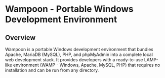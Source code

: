 # Wampoon - Portable Windows Development Environment

## Overview

Wampoon is a portable Windows development environment that bundles Apache, MariaDB (MySQL), PHP, and phpMyAdmin into a complete local web development stack. It provides developers with a ready-to-use LAMP-like environment (WAMP - Windows, Apache, MySQL, PHP) that requires no installation and can be run from any directory.
